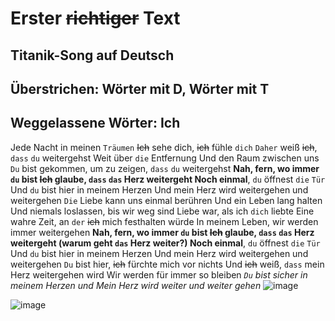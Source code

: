 # Erster ~~richtiger~~ Text

## Titanik-Song auf Deutsch 
## Überstrichen: Wörter mit D, Wörter mit T
## Weggelassene Wörter: Ich

Jede Nacht in meinen `Träumen`
~~Ich~~ sehe dich, ~~ich~~ fühle `dich`
`Daher` weiß ~~ich~~, `dass` `du` weitergehst
Weit über `die` Entfernung
Und den Raum zwischen uns
`Du` bist gekommen, um zu zeigen, `dass` `du` weitergehst
**Nah, fern, wo immer `du` bist
~~Ich~~ glaube, `dass` `das` Herz weitergeht
Noch einmal**, `du` öffnest `die` `Tür`
Und `du` bist hier in meinem Herzen
Und mein Herz wird weitergehen und weitergehen
`Die` Liebe kann uns einmal berühren
Und ein Leben lang halten
Und niemals loslassen, bis wir weg sind
Liebe war, als ich `dich` liebte
Eine wahre Zeit, an `der` ~~ich~~ mich festhalten würde
In meinem Leben, wir werden immer weitergehen
**Nah, fern, wo immer `du` bist
~~Ich~~ glaube, `dass` `das` Herz weitergeht (warum geht `das` Herz weiter?)
Noch einmal**, `du` öffnest `die` `Tür`
Und `du` bist hier in meinem Herzen
Und mein Herz wird weitergehen und weitergehen
`Du` bist hier, ~~ich~~ fürchte mich vor nichts
Und ~~ich~~ weiß, `dass` mein Herz weitergehen wird
Wir werden für immer so bleiben
*`Du` bist sicher in meinem Herzen und
Mein Herz wird weiter und weiter gehen*
![image](https://user-images.githubusercontent.com/110893245/183612228-c3f7554a-79c3-4e67-8fba-8e006a429272.png)




![image](https://user-images.githubusercontent.com/110893245/183611904-7ea8eb7f-0762-451a-9d2c-b44020af1668.png)
